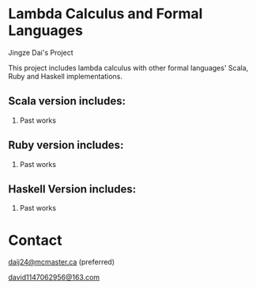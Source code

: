 # Lambda Calculus and Formal Languages
Jingze Dai's Project

This project includes lambda calculus with other formal languages' Scala, Ruby and Haskell implementations.

## Scala version includes:
1. Past works

## Ruby version includes:
1. Past works

## Haskell Version includes:
1. Past works

# Contact
daij24@mcmaster.ca
(preferred)

david1147062956@163.com

